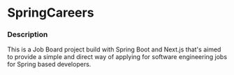 # SpringCareers


### Description

This is a Job Board project build with Spring Boot and Next.js that's aimed to provide a simple and direct way of applying for software engineering jobs for Spring based developers.